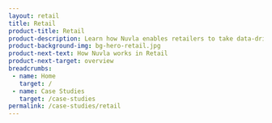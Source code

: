 ```yaml
---
layout: retail
title: Retail
product-title: Retail
product-description: Learn how Nuvla enables retailers to take data-driven decisions.
product-background-img: bg-hero-retail.jpg
product-next-text: How Nuvla works in Retail
product-next-target: overview
breadcrumbs:
 - name: Home
   target: /
 - name: Case Studies
   target: /case-studies
permalink: /case-studies/retail
---
```

